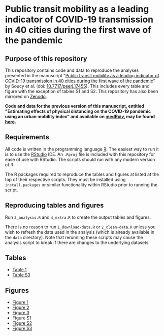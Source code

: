 # Public transit mobility as a leading indicator of COVID-19 transmission in 40 cities during the first wave of the pandemic

## Purpose of this repository

This repository contains code and data to reproduce the analyses presented in the manuscript "[Public transit mobility as a leading indicator of COVID-19 transmission in 40 cities during the first wave of the pandemic](https://doi.org/10.7717/peerj.17455)" by Soucy et al. (doi: [10.7717/peerj.17455](https://doi.org/10.7717/peerj.17455)). This includes every table and figure with the exception of tables S1 and S2. This repository has also been mirrored on [Zenodo](https://zenodo.org/doi/10.5281/zenodo.11062750).

**Code and data for the previous version of this manuscript, entitled "Estimating effects of physical distancing on the COVID-19 pandemic using an urban mobility index" and available on [medRxiv](https://www.medrxiv.org/content/10.1101/2020.04.05.20054288v3), may be found [here](https://github.com/jeanpaulrsoucy/covid-19-mobility/tree/2e38f6584e5e31d6c68ee4b765469bb412855c6f).**

## Requirements

All code is written in the programming language [R](https://www.r-project.org/). The easiest way to run it is to use the [RStudio](https://rstudio.com/) IDE. An `.Rproj` file is included with this repository for ease of use with RStudio. The scripts should run with any modern version of R.

The R packages required to reproduce the tables and figures at listed at the top of their respective scripts. They must be installed using `install.packages` or similar functionality within RStudio prior to running the script.

## Reproducing tables and figures

Run `3_analysis.R` and `4_extra.R` to create the output tables and figures.

There is no reason to run `1_download-data.R` or `2_clean-data.R` unless you wish to refresh the data used in the analysis (which is already available in the `data` directory). Note that rerunning these scripts may cause the analysis script to break if there are changes to the underlying datasets.

## Tables

- [Table 1](tab/tab_1.csv)
- [Table S3](tab/tab_s3.csv)

## Figures

- [Figure 1](fig/fig_1.png)
- [Figure 2](fig/fig_2.png)
- [Figure 3](fig/fig_3.png)
- [Figure S1](fig/fig_s1.png)
- [Figure S2](fig/fig_s2.png)
- [Figure S3](fig/fig_s3.png)
